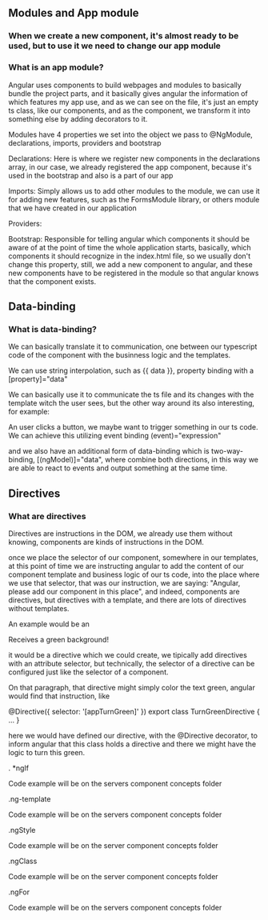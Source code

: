 ## Modules and App module

### When we create a new component, it's almost ready to be used, but to use it we need to change our app module

###  What is an app module?

  Angular uses components to build webpages and modules to basically bundle the project parts, and it basically gives
  angular the information of which features my app use, and as we can see on the file, it's just an empty ts class, like
  our components, and as the component, we transform it into something else by adding decorators to it.

  Modules have 4 properties we set into the object we pass to @NgModule, declarations, imports, providers and bootstrap

  Declarations: Here is where we register new components in the declarations array, in our case, we already registered
  the app component, because it's used in the bootstrap and also is a part of our app 

  Imports: Simply allows us to add other modules to the module, we can use it for adding new features, such as the
  FormsModule library, or others module that we have created in our application

  Providers: 

  Bootstrap: Responsible for telling angular which components it should be aware of at the point of time the whole 
  application starts, basically, which components it should recognize in the index.html file, so we usually don't
  change this property, still, we add a new component to angular, and these new components have to be registered in the
  module so that angular knows that the component exists.   

## Data-binding

### What is data-binding?

We can basically translate it to communication, one between our typescript code of the component with the businness logic
and the templates. 

We can use string interpolation, such as {{ data }}, property binding with a [property]="data"

We can basically use it to communicate the ts file and its changes with the template witch the user sees, but the other
way around its also interesting, for example:

An user clicks a button, we maybe want to trigger something in our ts code. We can achieve this utilizing event binding
(event)="expression" 

and we also have an additional form of data-binding which is two-way-binding, [(ngModel)]="data", where combine both
directions, in this way we are able to react to events and output something at the same time.

## Directives

### What are directives

Directives are instructions in the DOM, we already use them without knowing, components are kinds of instructions in the
DOM.
 
once we place the selector of our component, somewhere in our templates, at this point of time we are instructing angular
to add the content of our component template and business logic of our ts code, into the place where we use that selector,
that was our instruction, we are saying: "Angular, please add our component in this place", and indeed, components are
directives, but directives with a template, and there are lots of directives without templates.

An example would be an 
<p appTurnGreen>Receives a green background!</p>

it would be a directive which we could create, we tipically add directives with an attribute selector, but technically,
the selector of a directive can be configured just like the selector of a component.

On that paragraph, that directive might simply color the text green, angular would find that instruction, like

@Directive({
  selector: '[appTurnGreen]'
})
export class TurnGreenDirective {
  ...
}

here we would have defined our directive, with the @Directive decorator, to inform angular that  this class holds a directive
and there we might have the logic to turn this green.


. *ngIf

Code example will be on the servers component concepts folder

.ng-template

Code example will be on the servers component concepts folder

.ngStyle

Code example will be on the server component concepts folder

.ngClass

Code example will be on the server component concepts folder

.ngFor

Code example will be on the servers component concepts folder


